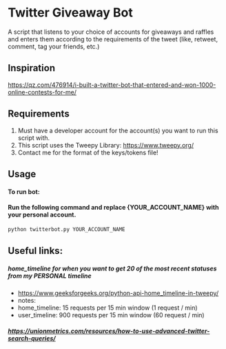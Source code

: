 # Twitter Giveaway Bot

A script that listens to your choice of accounts for giveaways and raffles and enters them according to the requirements of the tweet (like, retweet, comment, tag your friends, etc.)

## Inspiration
https://qz.com/476914/i-built-a-twitter-bot-that-entered-and-won-1000-online-contests-for-me/

## Requirements
1. Must have a developer account for the account(s) you want to run this script with.
2. This script uses the Tweepy Library: https://www.tweepy.org/
3. Contact me for the format of the keys/tokens file!

## Usage
#### To run bot:
#### Run the following command and replace {YOUR_ACCOUNT_NAME} with your personal account.
```python
python twitterbot.py YOUR_ACCOUNT_NAME
```

## Useful links:
##### home_timeline for when you want to get 20 of the most recent statuses from my PERSONAL timeline
- https://www.geeksforgeeks.org/python-api-home_timeline-in-tweepy/
- notes:
- home_timeline: 15 requests per 15 min window (1 request / min)
- user_timeline: 900 requests per 15 min window (60 request / min)
##### https://unionmetrics.com/resources/how-to-use-advanced-twitter-search-queries/
